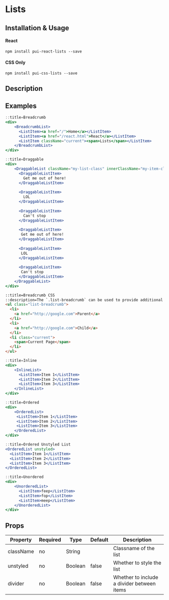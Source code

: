 # Lists

## Installation & Usage

#### React
`npm install pui-react-lists --save`

#### CSS Only
`npm install pui-css-lists --save`

## Description

## Examples

```jsx
::title=Breadcrumb
<div>
    <BreadcrumbList>
      <ListItem><a href="/">Home</a></ListItem>
      <ListItem><a href="/react.html">React</a></ListItem>
      <ListItem className="current"><span>Lists</span></ListItem>
    </BreadcrumbList>
</div>
```

```jsx
::title=Draggable
<div>
    <DraggableList className="my-list-class" innerClassName="my-item-class">
      <DraggableListItem>
        Get me out of here!
      </DraggableListItem>
    
      <DraggableListItem>
        LOL
      </DraggableListItem>
    
      <DraggableListItem>
        Can't stop
      </DraggableListItem>
    
      <DraggableListItem>
       Get me out of here!
      </DraggableListItem>
    
      <DraggableListItem>
       LOL
      </DraggableListItem>
    
      <DraggableListItem>
       Can't stop
      </DraggableListItem>
    </DraggableList>
</div>
```

```html
::title=Breadcrumb CSS
::description=The `.list-breadcrumb` can be used to provide additional page navigation. Breadcrumbs use their own monospace font-family.
<ul class="list-breadcrumb">
  <li>
    <a href="http://google.com">Parent</a>
  </li>
  <li>
    <a href="http://google.com">Child</a>
  </li>
  <li class="current">
    <span>Current Page</span>
  </li>
</ul>
```

```jsx
::title=Inline
<div>
    <InlineList>
      <ListItem>Item 1</ListItem>
      <ListItem>Item 2</ListItem>
      <ListItem>Item 3</ListItem>
    </InlineList>
</div>
```    

```jsx
::title=Ordered
<div>
    <OrderedList>
     <ListItem>Item 1</ListItem>
     <ListItem>Item 2</ListItem>
     <ListItem>Item 3</ListItem>
    </OrderedList>
</div>
```

```jsx
::title=Ordered Unstyled List
<OrderedList unstyled>
  <ListItem>Item 1</ListItem>
  <ListItem>Item 2</ListItem>
  <ListItem>Item 3</ListItem>
</OrderedList>
```

```jsx
::title=Unordered
<div>
    <UnorderedList>
      <ListItem>feep</ListItem>
      <ListItem>fop</ListItem>
      <ListItem>meep</ListItem>
    </UnorderedList>
</div>
```

## Props

Property | Required | Type | Default | Description
---------|----------|------|---------|------------
className | no | String  |       | Classname of the list
unstyled  | no | Boolean | false | Whether to style the list
divider   | no | Boolean | false | Whether to include a divider between items